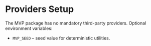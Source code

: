 # Providers Setup

The MVP package has no mandatory third-party providers. Optional environment variables:

- `MVP_SEED` – seed value for deterministic utilities.

